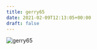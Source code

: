 ```yaml
---
title: gerry65
date: 2021-02-09T12:13:05+00:00
draft: false
---
```


![gerry65](/images/2019-7.JPG)

